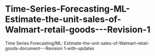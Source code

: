 # Time-Series-Forecasting-ML-Estimate-the-unit-sales-of-Walmart-retail-goods---Revision-1
Time Series Forecasting/ML: Estimate-the-unit-sales-of-Walmart-retail-goods-document---Revision 1-with-updates
